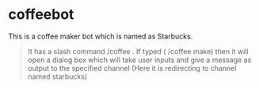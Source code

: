 # coffeebot

This is a coffee maker bot which is named as Starbucks.
>It has a slash command /coffee . 
>If typed ( /coffee make) then it will open a dialog box which will take user inputs and give a message as output to the specified channel (Here it is redirecting to channel named starbucks) 
